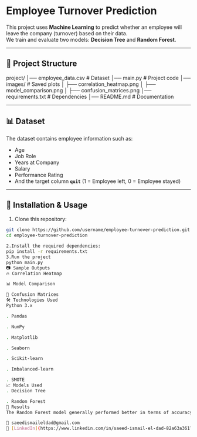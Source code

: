 # Employee Turnover Prediction

This project uses **Machine Learning** to predict whether an employee will leave the company (turnover) based on their data.  
We train and evaluate two models: **Decision Tree** and **Random Forest**.

---

## 📂 Project Structure
project/
│── employee_data.csv # Dataset
│── main.py # Project code
│── images/ # Saved plots
│ ├── correlation_heatmap.png
│ ├── model_comparison.png
│ ├── confusion_matrices.png
│── requirements.txt # Dependencies
│── README.md # Documentation

---

## 📊 Dataset
The dataset contains employee information such as:
- Age  
- Job Role  
- Years at Company  
- Salary  
- Performance Rating  
- And the target column **`quit`** (1 = Employee left, 0 = Employee stayed)  

---

## 🚀 Installation & Usage

1. Clone this repository:
```bash
git clone https://github.com/username/employee-turnover-prediction.git
cd employee-turnover-prediction

2.Install the required dependencies:
pip install -r requirements.txt
3.Run the project
python main.py
📷 Sample Outputs
🔥 Correlation Heatmap

📊 Model Comparison

📌 Confusion Matrices
🛠️ Technologies Used
Python 3.x

. Pandas

. NumPy

. Matplotlib

. Seaborn

. Scikit-learn

. Imbalanced-learn

. SMOTE
📈 Models Used
. Decision Tree

. Random Forest
📌 Results
The Random Forest model generally performed better in terms of accuracy, precision, recall, and F1-score compared to the Decision Tree.

📧 saeedismaileldad@gmail.com
🔗 [LinkedIn](https://www.linkedin.com/in/saeed-ismail-el-dad-82a63a361?utm_source=share&utm_campaign=share_via&utm_content=profile&utm_medium=android_app)






